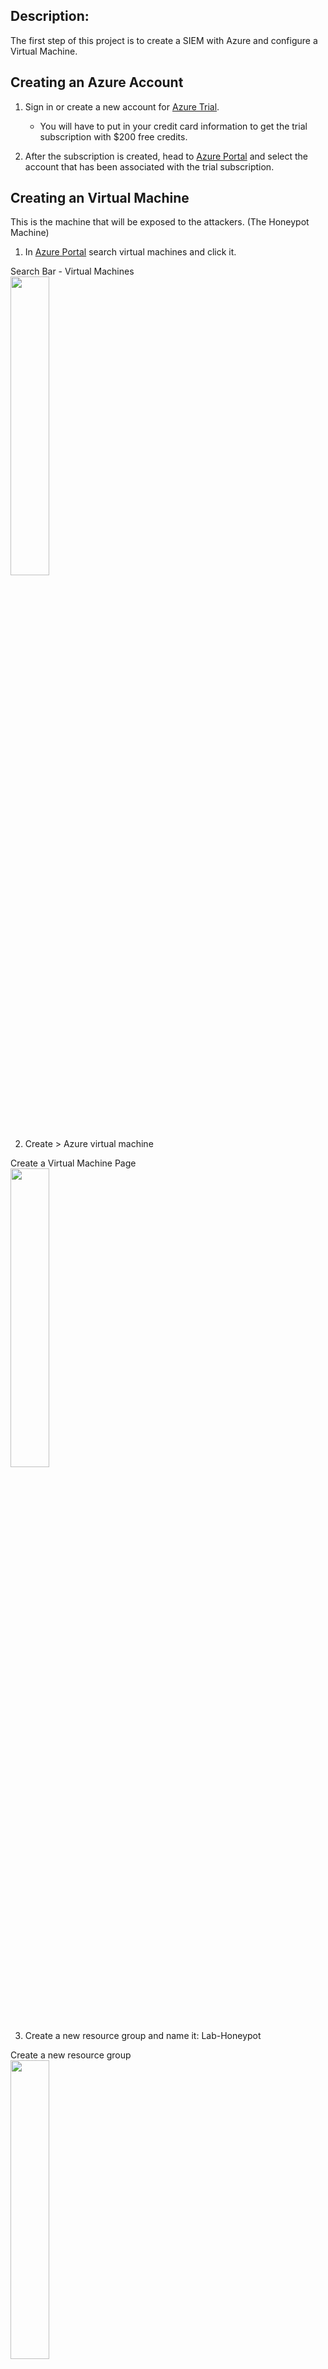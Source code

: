 <h2>Description:</h2>

The first step of this project is to create a SIEM with Azure and configure a Virtual Machine.

<h2></h2>

<h2>Creating an Azure Account</h2>

1. Sign in or create a new account for [Azure Trial](https://azure.microsoft.com/en-us/free/).
    - You will have to put in your credit card information to get the trial subscription with $200 free credits.


2. After the subscription is created, head to [Azure Portal](https://portal.azure.com) and select the account that has been associated with the trial subscription.

<h2></h2>

<h2>Creating an Virtual Machine</h2>

This is the machine that will be exposed to the attackers. (The Honeypot Machine)

1. In [Azure Portal](https://portal.azure.com/?quickstart=true#home) search virtual machines and click it.

<p align="left">
Search Bar - Virtual Machines <br/>
<img src="https://i.imgur.com/rrADzfv.png" height="35%" width="35%" alt=""/>
<br />


2. Create > Azure virtual machine

<p align="left">
Create a Virtual Machine Page <br/>
<img src="https://i.imgur.com/CYIjFLl.png" height="35%" width="35%" alt=""/>
<br />

3. Create a new resource group and name it: Lab-Honeypot

<p align="left">
Create a new resource group <br/>
<img src="https://i.imgur.com/uWVk9zv.png" height="35%" width="35%" alt=""/>
<br />

4. Change instance details:
   - Virtual machine name: honeypot-vm
   - Region: (US) West US 3
   - Availability options: No infrastructure redundancy required
   - Security type: Standard
   - Image: Windows 10 Pro, version 22H2 - x64 Gen2 (free service eligible)
   - Size: Standard_B1s - 1 vcpu, 1 GiB memory ($7.59/month) (free service eligible)
   - Create your own username and password
   
<p align="left">
Instance Details <br/>
<img src="https://i.imgur.com/V8grONm.png" height="35%" width="35%" alt=""/>
<br />   
